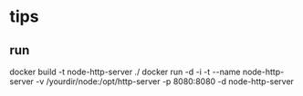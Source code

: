 # tips
## run

docker build -t node-http-server ./
docker run -d  -i -t --name node-http-server -v /yourdir/node:/opt/http-server -p 8080:8080 -d node-http-server
